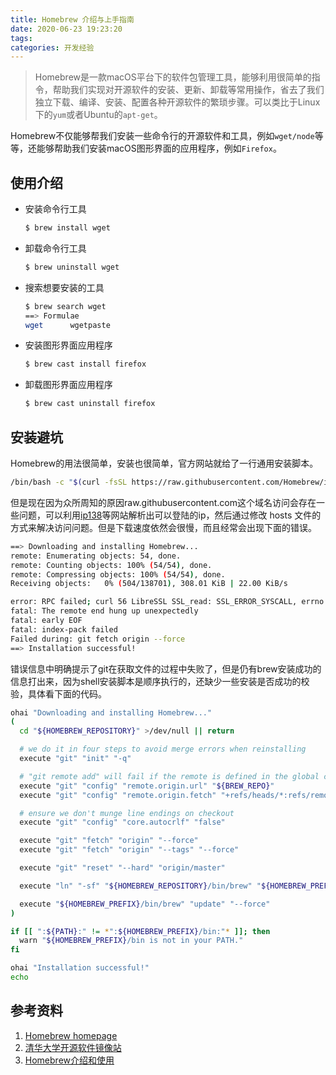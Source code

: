```yaml
---
title: Homebrew 介绍与上手指南
date: 2020-06-23 19:23:20
tags:
categories: 开发经验
---
```


>  Homebrew是一款macOS平台下的软件包管理工具，能够利用很简单的指令，帮助我们实现对开源软件的安装、更新、卸载等常用操作，省去了我们独立下载、编译、安装、配置各种开源软件的繁琐步骤。可以类比于Linux下的`yum`或者Ubuntu的`apt-get`。

Homebrew不仅能够帮我们安装一些命令行的开源软件和工具，例如`wget/node`等等，还能够帮助我们安装macOS图形界面的应用程序，例如`Firefox`。

## 使用介绍

* 安装命令行工具

  ```sh
  $ brew install wget
  ```

* 卸载命令行工具

  ```sh
  $ brew uninstall wget
  ```

* 搜索想要安装的工具

  ```sh
  $ brew search wget
  ==> Formulae
  wget      wgetpaste                                                     
  ```

* 安装图形界面应用程序

  ```sh
  $ brew cast install firefox
  ```

* 卸载图形界面应用程序

  ```sh
  $ brew cast uninstall firefox
  ```

## 安装避坑

Homebrew的用法很简单，安装也很简单，官方网站就给了一行通用安装脚本。

```sh
/bin/bash -c "$(curl -fsSL https://raw.githubusercontent.com/Homebrew/install/master/install.sh)"
```

但是现在因为众所周知的原因raw.githubusercontent.com这个域名访问会存在一些问题，可以利用[ip138](https://ip138.com)等网站解析出可以登陆的ip，然后通过修改 hosts 文件的方式来解决访问问题。但是下载速度依然会很慢，而且经常会出现下面的错误。

```sh
==> Downloading and installing Homebrew...
remote: Enumerating objects: 54, done.
remote: Counting objects: 100% (54/54), done.
remote: Compressing objects: 100% (54/54), done.
Receiving objects:   0% (504/138701), 308.01 KiB | 22.00 KiB/s   

error: RPC failed; curl 56 LibreSSL SSL_read: SSL_ERROR_SYSCALL, errno 60
fatal: The remote end hung up unexpectedly
fatal: early EOF
fatal: index-pack failed
Failed during: git fetch origin --force
==> Installation successful!
```

错误信息中明确提示了git在获取文件的过程中失败了，但是仍有brew安装成功的信息打出来，因为shell安装脚本是顺序执行的，还缺少一些安装是否成功的校验，具体看下面的代码。

```sh
ohai "Downloading and installing Homebrew..."
(
  cd "${HOMEBREW_REPOSITORY}" >/dev/null || return

  # we do it in four steps to avoid merge errors when reinstalling
  execute "git" "init" "-q"

  # "git remote add" will fail if the remote is defined in the global config
  execute "git" "config" "remote.origin.url" "${BREW_REPO}"
  execute "git" "config" "remote.origin.fetch" "+refs/heads/*:refs/remotes/origin/*"

  # ensure we don't munge line endings on checkout
  execute "git" "config" "core.autocrlf" "false"

  execute "git" "fetch" "origin" "--force"
  execute "git" "fetch" "origin" "--tags" "--force"

  execute "git" "reset" "--hard" "origin/master"

  execute "ln" "-sf" "${HOMEBREW_REPOSITORY}/bin/brew" "${HOMEBREW_PREFIX}/bin/brew"

  execute "${HOMEBREW_PREFIX}/bin/brew" "update" "--force"
)

if [[ ":${PATH}:" != *":${HOMEBREW_PREFIX}/bin:"* ]]; then
  warn "${HOMEBREW_PREFIX}/bin is not in your PATH."
fi

ohai "Installation successful!"
echo
```



## 参考资料

1. [Homebrew homepage](https://brew.sh/index_zh-cn)
2. [清华大学开源软件镜像站](https://mirror.tuna.tsinghua.edu.cn)
3. [Homebrew介绍和使用](https://www.jianshu.com/p/de6f1d2d37bf)